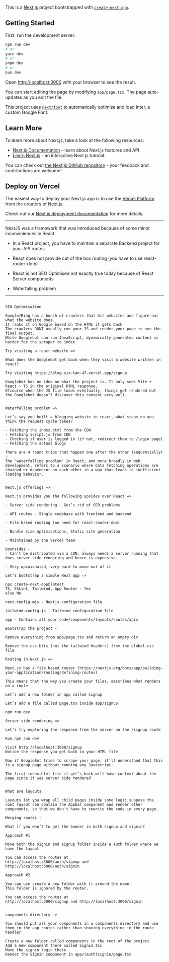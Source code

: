 This is a [Next.js](https://nextjs.org/) project bootstrapped with [`create-next-app`](https://github.com/vercel/next.js/tree/canary/packages/create-next-app).

## Getting Started

First, run the development server:

```bash
npm run dev
# or
yarn dev
# or
pnpm dev
# or
bun dev
```

Open [http://localhost:3000](http://localhost:3000) with your browser to see the result.

You can start editing the page by modifying `app/page.tsx`. The page auto-updates as you edit the file.

This project uses [`next/font`](https://nextjs.org/docs/basic-features/font-optimization) to automatically optimize and load Inter, a custom Google Font.

## Learn More

To learn more about Next.js, take a look at the following resources:

- [Next.js Documentation](https://nextjs.org/docs) - learn about Next.js features and API.
- [Learn Next.js](https://nextjs.org/learn) - an interactive Next.js tutorial.

You can check out [the Next.js GitHub repository](https://github.com/vercel/next.js/) - your feedback and contributions are welcome!

## Deploy on Vercel

The easiest way to deploy your Next.js app is to use the [Vercel Platform](https://vercel.com/new?utm_medium=default-template&filter=next.js&utm_source=create-next-app&utm_campaign=create-next-app-readme) from the creators of Next.js.

Check out our [Next.js deployment documentation](https://nextjs.org/docs/deployment) for more details.

---

NextJS was a framework that was introduced because of some minor inconviniences in React

- In a React project, you have to maintain a separate Backend project for your API routes

- React does not provide out of the box routing (you have to use react-router-dom)

- React is not SEO Optimised
  not exactly true today because of React Server components

- Waterfalling problem

---

```

SEO Optimisation

Google/Bing has a bunch of crawlers that hit websites and figure out what the website does.
It ranks it on Google based on the HTML it gets back
The crawlers DONT usually run your JS and render your page to see the final output.
While Googlebot can run JavaScript, dynamically generated content is harder for the scraper to index

Try visiting a react website =>

What does the Googlebot get back when they visit a website written in react?

Try visiting https://blog-six-tan-47.vercel.app/signup

Googlebot has no idea on what the project is. It only sees Vite + React + TS in the original HTML response.
Ofcourse when the JS file loads eventually, things get rendered but the Googlebot doesn’t discover this content very well.

```

```

Waterfalling problem =>

Let’s say you built a blogging website in react, what steps do you think the request cycle takes?

- Fetching the index.html from the CDN
- Fetching script.js from CDN
- Checking if user is logged in (if not, redirect them to /login page)
- Fetching the actual blogs

There are 4 round trips that happen one after the other (sequentially)
💡
The "waterfalling problem" in React, and more broadly in web development, refers to a scenario where data fetching operations are chained or dependent on each other in a way that leads to inefficient loading behavior.

```

```

Next.js offerings =>

Next.js provides you the following upsides over React =>

- Server side rendering - Get’s rid of SEO problems

- API routes - Single codebase with frontend and backend

- File based routing (no need for react-router-dom)

- Bundle size optimisations, Static site generation

- Maintained by the Vercel team

Downsides -
- Can’t be distributed via a CDN, always needs a server running that does server side rendering and hence is expensive.

- Very opinionated, very hard to move out of it

Let’s bootstrap a simple Next app ->

npx create-next-app@latest
TS, ESLint, Tailwind, App Router - Yes
else No

next.config.mjs - Nextjs configuration file

tailwind.config.js - Tailwind configuration file

app - Contains all your code/components/layouts/routes/apis

Bootstrap the project -

Remove everything from app/page.tsx and return an empty div

Remove the css bits (not the tailwind headers) from the global.css file

Routing in Next.js =>

Next.js has a file based router (https://nextjs.org/docs/app/building-your-application/routing/defining-routes)

This means that the way you create your files, describes what renders on a route

Let’s add a new folder in app called signup

Let’s add a file called page.tsx inside app/signup

npm run dev

Server side rendering =>

Let’s try exploring the response from the server on the /signup route

Run npm run dev

Visit http://localhost:3000/signup
Notice the response you get back in your HTML file

Now if GoogleBot tries to scrape your page, it’ll understand that this is a signup page without running any Javascript.

The first index.html file it get’s back will have context about the page since it was server side rendered

```

```

What are layouts

Layouts let you wrap all child pages inside some logic.suppose the root layout can contain the Appbar component and render other components, so that we don't have to rewrite the code in every page.

Merging routes -

What if you wan’t to get the banner in both signup and signin?

Approach #1

Move both the signin and signup folder inside a auth folder where we have the layout

You can access the routes at
http://localhost:3000/auth/signup and http://localhost:3000/auth/signin

Approach #2

You can use create a new folder with () around the name.
This folder is ignored by the router.

You can access the routes at
http://localhost:3000/signup and http://localhost:3000/signin


components directory ->

You should put all your components in a components directory and use them in the app routes rather than shoving everything in the route handler

Create a new folder called components in the root of the project
Add a new component there called Signin.tsx
Move the signin logic there
Render the Signin component in app/(auth)signin/page.tsx


```
